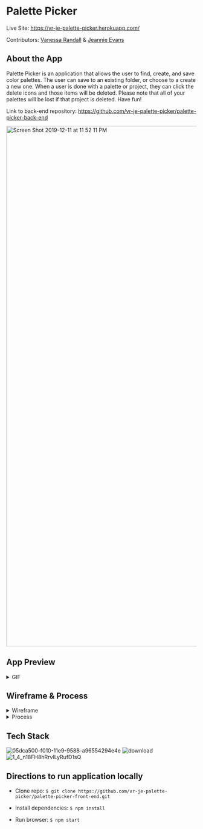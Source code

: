 # Palette Picker

Live Site: https://vr-je-palette-picker.herokuapp.com/

Contributors: [Vanessa Randall](https://github.com/vrandall66) & [Jeannie Evans](https://github.com/jmevans0211)

## About the App
Palette Picker is an application that allows the user to find, create, and save color palettes. The user can save to an existing folder, or choose to a create a new one. When a user is done with a palette or project, they can click the delete icons and those items will be deleted. Please note that all of your palettes will be lost if that project is deleted. Have fun!

Link to back-end repository: https://github.com/vr-je-palette-picker/palette-picker-back-end

<img width="1372" alt="Screen Shot 2019-12-11 at 11 52 11 PM" src="https://user-images.githubusercontent.com/48900496/70689408-6d5e4c00-1c71-11ea-96ba-6267537228d1.png">

## App Preview
<details>
  <summary>GIF</summary>
  
![palettepickerreadme](https://user-images.githubusercontent.com/48900496/70690185-60425c80-1c73-11ea-935d-0ca71284ab28.gif)

</details>


## Wireframe & Process
<details>
  <summary>Wireframe</summary>
  ![IMG_2569](https://user-images.githubusercontent.com/48900496/70689667-1dcc5000-1c72-11ea-8671-4725bd4e95be.JPG)
</details>

<details>
  <summary>Process</summary>
    We worked as a team, pairing and collaborating often. We began our process by wireframing and then built our backend in Node.js. While programming the backend, we set up continuous integration and deployed to heroku. After building the backend we revised our wireframe and dove into building out the front end in React. Finally, we deployed our frontend to heroku, making our application fully usable on a live site.
  
  #### Project Board
  https://github.com/orgs/vr-je-palette-picker/projects/1

</details>


## Tech Stack


![05dca500-f010-11e9-9588-a96554294e4e](https://user-images.githubusercontent.com/48900496/70728278-5c87f780-1cbe-11ea-8c50-f5da30954008.png)
![download](https://user-images.githubusercontent.com/48900496/70728279-5c87f780-1cbe-11ea-8256-c445e08dbdbd.png)
![1_4_n18FH8hRrvlLyRufD1sQ](https://user-images.githubusercontent.com/48900496/70728280-5c87f780-1cbe-11ea-9571-65f4447c2c54.png)


## Directions to run application locally

- Clone repo: `$ git clone https://github.com/vr-je-palette-picker/palette-picker-front-end.git`

- Install dependencies: `$ npm install`

- Run browser: `$ npm start`
